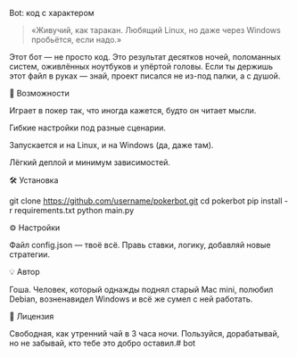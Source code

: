 Bot: код с характером

> «Живучий, как таракан. Любящий Linux, но даже через Windows пробьётся, если надо.»



Этот бот — не просто код. Это результат десятков ночей, поломанных систем, оживлённых ноутбуков и упёртой головы. Если ты держишь этот файл в руках — знай, проект писался не из-под палки, а с душой.

🚀 Возможности

Играет в покер так, что иногда кажется, будто он читает мысли.

Гибкие настройки под разные сценарии.

Запускается и на Linux, и на Windows (да, даже там).

Лёгкий деплой и минимум зависимостей.


🛠 Установка

git clone https://github.com/username/pokerbot.git
cd pokerbot
pip install -r requirements.txt
python main.py

⚙️ Настройки

Файл config.json — твоё всё. Правь ставки, логику, добавляй новые стратегии.

💡 Автор

Гоша. Человек, который однажды поднял старый Mac mini, полюбил Debian, возненавидел Windows и всё же сумел с ней работать.

📜 Лицензия

Свободная, как утренний чай в 3 часа ночи. Пользуйся, дорабатывай, но не забывай, кто тебе это добро оставил.# bot
